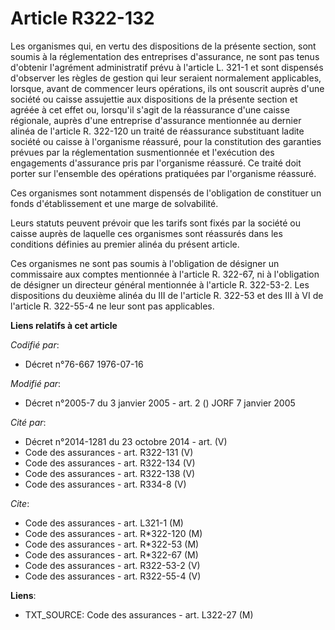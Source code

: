# Article R322-132

Les organismes qui, en vertu des dispositions de la présente section, sont soumis à la réglementation des entreprises
d'assurance, ne sont pas tenus d'obtenir l'agrément administratif prévu à l'article L. 321-1 et sont dispensés d'observer les
règles de gestion qui leur seraient normalement applicables, lorsque, avant de commencer leurs opérations, ils ont souscrit
auprès d'une société ou caisse assujettie aux dispositions de la présente section et agréée à cet effet ou, lorsqu'il s'agit
de la réassurance d'une caisse régionale, auprès d'une entreprise d'assurance mentionnée au dernier alinéa de l'article R.
322-120 un traité de réassurance substituant ladite société ou caisse à l'organisme réassuré, pour la constitution des
garanties prévues par la réglementation susmentionnée et l'exécution des engagements d'assurance pris par l'organisme
réassuré. Ce traité doit porter sur l'ensemble des opérations pratiquées par l'organisme réassuré.

Ces organismes sont notamment dispensés de l'obligation de constituer un fonds d'établissement et une marge de solvabilité.

Leurs statuts peuvent prévoir que les tarifs sont fixés par la société ou caisse auprès de laquelle ces organismes sont
réassurés dans les conditions définies au premier alinéa du présent article.

Ces organismes ne sont pas soumis à l'obligation de désigner un commissaire aux comptes mentionnée à l'article R. 322-67, ni
à l'obligation de désigner un directeur général mentionnée à l'article R. 322-53-2. Les dispositions du deuxième alinéa du
III de l'article R. 322-53 et des III à VI de l'article R. 322-55-4 ne leur sont pas applicables.

**Liens relatifs à cet article**

_Codifié par_:

  - Décret n°76-667 1976-07-16

_Modifié par_:

  - Décret n°2005-7 du 3 janvier 2005 - art. 2 () JORF 7 janvier 2005

_Cité par_:

  - Décret n°2014-1281 du 23 octobre 2014 - art. (V)
  - Code des assurances - art. R322-131 (V)
  - Code des assurances - art. R322-134 (V)
  - Code des assurances - art. R322-138 (V)
  - Code des assurances - art. R334-8 (V)

_Cite_:

  - Code des assurances - art. L321-1 (M)
  - Code des assurances - art. R*322-120 (M)
  - Code des assurances - art. R*322-53 (M)
  - Code des assurances - art. R*322-67 (M)
  - Code des assurances - art. R322-53-2 (V)
  - Code des assurances - art. R322-55-4 (V)

**Liens**:

  - TXT_SOURCE: Code des assurances - art. L322-27 (M)
